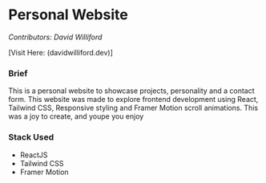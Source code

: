 # Personal Website 
*Contributors: David Williford*

[Visit Here: (davidwilliford.dev)]

### Brief
This is a personal website to showcase projects, personality and a contact form. This website was made to explore frontend development using React, Tailwind CSS, Responsive styling and Framer Motion scroll animations. This was a joy to create, and youpe you enjoy

### Stack Used
* ReactJS
* Tailwind CSS
* Framer Motion

